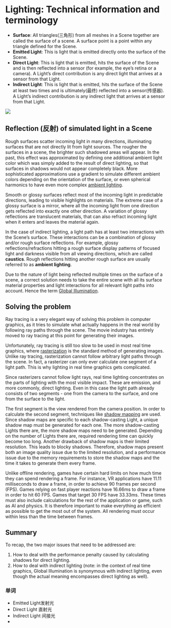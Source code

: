 # Lighting: Technical information and terminology

* **Surface**: All triangles(三角形) from all meshes in a Scene together are called the surface of a scene. A surface point is a point within any triangle defined for the Scene.
* **Emitted Light**: This is light that is emitted directly onto the surface of the Scene.
* **Direct Light**: This is light that is emitted, hits the surface of the Scene and is then reflected into a sensor (for example, the eye’s retina or a camera). A Light’s direct contribution is any direct light that arrives at a sensor from that Light.
* **Indirect Light**: This is light that is emitted, hits the surface of the Scene at least two times and is ultimately(最终) reflected into a sensor(传感器). A Light’s indirect contribution is any indirect light that arrives at a sensor from that Light.

![](https://docs.unity3d.com/uploads/Main/LightModes-TechnicalInformation-0.png)

## Reflection (反射) of simulated light in a Scene

Rough surfaces scatter incoming light in many directions, illuminating surfaces that are not directly lit from light sources. The rougher the surfaces in a scene, the brighter such shadowed areas will appear. In the past, this effect was approximated by defining one additional ambient light color which was simply added to the result of direct lighting, so that surfaces in shadows would not appear completely black. More sophisticated approximations use a gradient to simulate different ambient colors depending on the orientation of the surface, or even spherical harmonics to have even more complex [ambient lighting](https://docs.unity3d.com/Manual/GlobalIllumination.html).

Smooth or glossy surfaces reflect most of the incoming light in predictable directions, leading to visible highlights on materials. The extreme case of a glossy surface is a mirror, where all the incoming light from one direction gets reflected into exactly one other direction. A variation of glossy reflections are translucent materials, that can also refract incoming light when it enters and leaves the material again.

In the case of indirect lighting, a light path has at least two interactions with the Scene’s surface. These interactions can be a combination of glossy and/or rough surface reflections. For example, glossy reflections/refractions hitting a rough surface display patterns of focused light and darkness visible from all viewing directions, which are called **caustics**. Rough reflections hitting another rough surface are usually referred to as **ambient lighting**.

Due to the nature of light being reflected multiple times on the surface of a scene, a correct solution needs to take the entire scene with all its surface material properties and light interactions for all relevant light paths into account. Hence the term [Global Illumination](https://docs.unity3d.com/Manual/GIIntro.html).

## Solving the problem

Ray tracing is a very elegant way of solving this problem in computer graphics, as it tries to simulate what actually happens in the real world by following ray paths through the scene. The movie industry has entirely moved to ray tracing at this point for generating their images.

Unfortunately, ray tracing is still too slow to be used in most real time graphics, where [rasterization](https://en.wikipedia.org/wiki/Rasterisation) is the standard method of generating images. Unlike ray tracing, rasterization cannot follow arbitrary light paths through the scene. In fact, a rasterizer can only ever calculate one segment of a light path. This is why lighting in real time graphics gets complicated.

Since rasterizers cannot follow light rays, real time lighting concentrates on the parts of lighting with the most visible impact. These are emission, and more commonly, direct lighting. Even in this case the light path already consists of two segments - one from the camera to the surface, and one from the surface to the light.

The first segment is the view rendered from the camera position. In order to calculate the second segment, techniques like [shadow mapping](https://docs.unity3d.com/Manual/Shadows.html) are used. Since shadow maps are specific to each shadow-casting Light, a unique shadow map must be generated for each one. The more shadow-casting Lights there are, the more shadow maps need to be generated. Depending on the number of Lights there are, required rendering time can quickly become too long. Another drawback of shadow maps is their limited resolution. This leads to blocky shadows. Therefore, shadow maps present both an image quality issue due to the limited resolution, and a performance issue due to the memory requirements to store the shadow maps and the time it takes to generate them every frame.

Unlike offline rendering, games have certain hard limits on how much time they can spend rendering a frame. For instance, VR applications have 11.11 milliseconds to draw a frame, in order to achieve 90 frames per second (FPS). Games relying on fast player reactions have 16.66ms to draw a frame in order to hit 60 FPS. Games that target 30 FPS have 33.33ms. These times must also include calculations for the rest of the application or game, such as AI and physics. It is therefore important to make everything as efficient as possible to get the most out of the system. All rendering must occur within less than the time between frames.

## Summary

To recap, the two major issues that need to be addressed are:

1. How to deal with the performance penalty caused by calculating shadows for direct lighting.
2. How to deal with indirect lighting (note: in the context of real time graphics, Global Illumination is synonymous with indirect lighting, even though the actual meaning encompasses direct lighting as well).

### 单词
* Emitted Light发射光
* Direct Light 直射光
* Indirect Light 间接光
* 